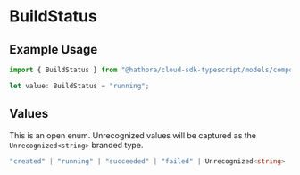 # BuildStatus

## Example Usage

```typescript
import { BuildStatus } from "@hathora/cloud-sdk-typescript/models/components";

let value: BuildStatus = "running";
```

## Values

This is an open enum. Unrecognized values will be captured as the `Unrecognized<string>` branded type.

```typescript
"created" | "running" | "succeeded" | "failed" | Unrecognized<string>
```